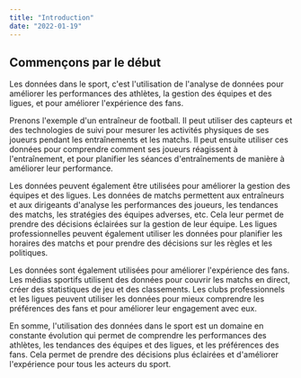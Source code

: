 ```yaml
---
title: "Introduction"
date: "2022-01-19"
---
```


## Commençons par le début

Les données dans le sport, c'est l'utilisation de l'analyse de données pour améliorer les performances des athlètes, la gestion des équipes et des ligues, et pour améliorer l'expérience des fans.

Prenons l'exemple d'un entraîneur de football. Il peut utiliser des capteurs et des technologies de suivi pour mesurer les activités physiques de ses joueurs pendant les entraînements et les matchs. Il peut ensuite utiliser ces données pour comprendre comment ses joueurs réagissent à l'entraînement, et pour planifier les séances d'entraînements de manière à améliorer leur performance.

Les données peuvent également être utilisées pour améliorer la gestion des équipes et des ligues. Les données de matchs permettent aux entraîneurs et aux dirigeants d'analyse les performances des joueurs, les tendances des matchs, les stratégies des équipes adverses, etc. Cela leur permet de prendre des décisions éclairées sur la gestion de leur équipe. Les ligues professionnelles peuvent également utiliser les données pour planifier les horaires des matchs et pour prendre des décisions sur les règles et les politiques.

Les données sont également utilisées pour améliorer l'expérience des fans. Les médias sportifs utilisent des données pour couvrir les matchs en direct, créer des statistiques de jeu et des classements. Les clubs professionnels et les ligues peuvent utiliser les données pour mieux comprendre les préférences des fans et pour améliorer leur engagement avec eux.

En somme, l'utilisation des données dans le sport est un domaine en constante évolution qui permet de comprendre les performances des athlètes, les tendances des équipes et des ligues, et les préférences des fans. Cela permet de prendre des décisions plus éclairées et d'améliorer l'expérience pour tous les acteurs du sport.

